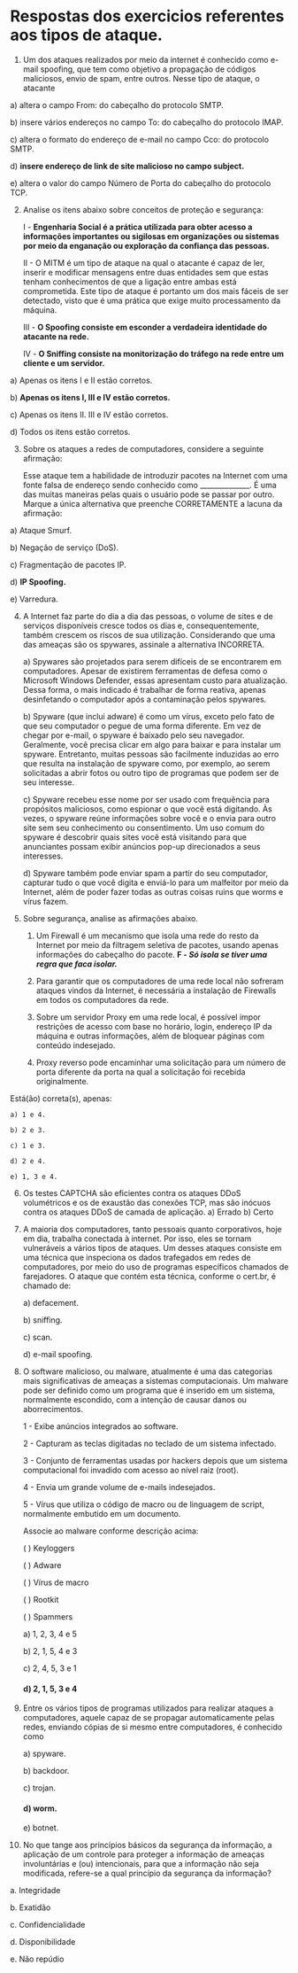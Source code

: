# Respostas dos exercicios referentes aos tipos de ataque.

1. Um dos ataques realizados por meio da internet é conhecido como e-mail spoofing, que tem como objetivo a propagação de códigos maliciosos, envio de spam, entre outros. Nesse tipo de ataque, o atacante

a) altera o campo From: do cabeçalho do protocolo SMTP.

b) insere vários endereços no campo To: do cabeçalho do protocolo IMAP.

c) altera o formato do endereço de e-mail no campo Cco: do protocolo SMTP.

d) **insere endereço de link de site malicioso no campo subject.**

e) altera o valor do campo Número de Porta do cabeçalho do protocolo TCP.


2. Analise os itens abaixo sobre conceitos de proteção e segurança:

	I - **Engenharia Social é a prática utilizada para obter acesso a informações importantes ou sigilosas em organizações ou sistemas por meio da enganação ou exploração da confiança das pessoas.**

	II - O MITM é um tipo de ataque na qual o atacante é capaz de ler, inserir e modificar mensagens entre duas entidades sem que estas tenham conhecimentos de que a ligação entre ambas está comprometida. Este tipo de ataque é portanto um dos mais fáceis de ser detectado, visto que é uma prática que exige muito processamento da máquina.

	III - **O Spoofing consiste em esconder a verdadeira identidade do atacante na rede.**

	IV - **O Sniffing consiste na monitorização do tráfego na rede entre um cliente e um servidor.**

a) Apenas os itens I e II estão corretos.

b) **Apenas os itens I, III e IV estão corretos.**

c) Apenas os itens II. III e IV estão corretos.

d) Todos os itens estão corretos.


3. Sobre os ataques a redes de computadores, considere a seguinte afirmação:

	Esse ataque tem a habilidade de introduzir pacotes na Internet com uma fonte falsa de endereço sendo conhecido como ______________. É uma das muitas maneiras pelas quais o usuário pode se passar por outro. Marque a única alternativa que preenche CORRETAMENTE a lacuna da afirmação:

a) Ataque Smurf.

b) Negação de serviço (DoS).

c) Fragmentação de pacotes IP.

d) **IP Spoofing.**

e) Varredura.


4. A Internet faz parte do dia a dia das pessoas, o volume de sites e de serviços disponíveis cresce todos os dias e, consequentemente, também crescem os riscos de sua utilização. Considerando que uma das ameaças são os spywares, assinale a alternativa INCORRETA.

	a) Spywares são projetados para serem difíceis de se encontrarem em computadores. Apesar de existirem ferramentas de defesa como o Microsoft Windows Defender, essas apresentam custo para atualização. Dessa forma, o mais indicado é trabalhar de forma reativa, apenas desinfetando o computador após a contaminação pelos spywares.

	b) Spyware (que inclui adware) é como um vírus, exceto pelo fato de que seu computador o pegue de uma forma diferente. Em vez de chegar por e-mail, o spyware é baixado pelo seu navegador. Geralmente, você precisa clicar em algo para baixar e para instalar um spyware. Entretanto, muitas pessoas são facilmente induzidas ao erro que resulta na instalação de spyware como, por exemplo, ao serem solicitadas a abrir fotos ou outro tipo de programas que podem ser de seu interesse.

	c) Spyware recebeu esse nome por ser usado com frequência para propósitos maliciosos, como espionar o que você está digitando. Às vezes, o spyware reúne informações sobre você e o envia para outro site sem seu conhecimento ou consentimento. Um uso comum do spyware é descobrir quais sites você está visitando para que anunciantes possam exibir anúncios pop-up direcionados a seus interesses.

	d) Spyware também pode enviar spam a partir do seu computador, capturar tudo o que você digita e enviá-lo para um malfeitor por meio da Internet, além de poder fazer todas as outras coisas ruins que worms e vírus fazem.


5. Sobre segurança, analise as afirmações abaixo.

	1) Um Firewall é um mecanismo que isola uma rede do resto da Internet por meio da filtragem seletiva de pacotes, usando apenas informações do cabeçalho do pacote. **F - _Só isola se tiver uma regra que faca isolar._**

	2) Para garantir que os computadores de uma rede local não sofreram ataques vindos da Internet, é necessária a instalação de Firewalls em todos os computadores da rede.

	3) Sobre um servidor Proxy em uma rede local, é possível impor restrições de acesso com base no horário, login, endereço IP da máquina e outras informações, além de bloquear páginas com conteúdo indesejado.

	4) Proxy reverso pode encaminhar uma solicitação para um número de porta diferente da porta na qual a solicitação foi recebida originalmente.

Está(ão) correta(s), apenas:

	a) 1 e 4.

	b) 2 e 3.

	c) 1 e 3.

	d) 2 e 4.

	e) 1, 3 e 4.

6. Os testes CAPTCHA são eficientes contra os ataques DDoS volumétricos e os de exaustão das conexões TCP, mas são inócuos contra os ataques DDoS de camada de aplicação.
	a) Errado
	b) Certo

7. A maioria dos computadores, tanto pessoais quanto corporativos, hoje em dia, trabalha conectada à internet. Por isso, eles se tornam vulneráveis a vários tipos de ataques. Um desses ataques consiste em uma técnica que inspeciona os dados trafegados em redes de computadores, por meio do uso de programas específicos chamados de farejadores. O ataque que contém esta técnica, conforme o cert.br, é chamado de:

	a) defacement.

	b) sniffing.

	c) scan.

	d) e-mail spoofing.


8. O software malicioso, ou malware, atualmente é uma das categorias mais significativas de ameaças a sistemas computacionais. Um malware pode ser definido como um programa que é inserido em um sistema, normalmente escondido, com a intenção de causar danos ou aborrecimentos.

	1 - Exibe anúncios integrados ao software.

	2 - Capturam as teclas digitadas no teclado de um sistema infectado.

	3 - Conjunto de ferramentas usadas por hackers depois que um sistema computacional foi invadido com acesso ao nível raiz (root).

	4 - Envia um grande volume de e-mails indesejados.

	5 - Vírus que utiliza o código de macro ou de linguagem de script, normalmente embutido em um documento.


	Associe ao malware conforme descrição acima:

	( ) Keyloggers

	( ) Adware

	( ) Vírus de macro

	( ) Rootkit

	( ) Spammers

	a) 1, 2, 3, 4 e 5

	b) 2, 1, 5, 4 e 3

	c) 2, 4, 5, 3 e 1

	#### d) 2, 1, 5, 3 e 4

9. Entre os vários tipos de programas utilizados para realizar ataques a computadores, aquele capaz de se propagar automaticamente pelas redes, enviando cópias de si mesmo entre computadores, é conhecido como

	a) spyware.

	b) backdoor.

	c) trojan.

	#### d) worm.

	e) botnet.


10. No que tange aos princípios básicos da segurança da informação, a aplicação de um controle para proteger a informação de ameaças involuntárias e (ou) intencionais, para que a informação não seja modificada, refere-se a qual princípio da segurança da informação?

a. Integridade

b. Exatidão

c. Confidencialidade

d. Disponibilidade

e. Não repúdio
